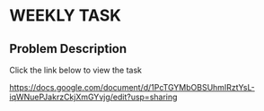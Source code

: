 # WEEKLY TASK


## Problem Description 

Click the link below to view the task

https://docs.google.com/document/d/1PcTGYMbOBSUhmIRztYsL-iqWNuePJakrzCkjXmGYvjg/edit?usp=sharing


